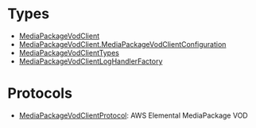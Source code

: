 # Types

  - [MediaPackageVodClient](/aws-sdk-swift/reference/0.x/AWSMediaPackageVod/MediaPackageVodClient)
  - [MediaPackageVodClient.MediaPackageVodClientConfiguration](/aws-sdk-swift/reference/0.x/AWSMediaPackageVod/MediaPackageVodClient_MediaPackageVodClientConfiguration)
  - [MediaPackageVodClientTypes](/aws-sdk-swift/reference/0.x/AWSMediaPackageVod/MediaPackageVodClientTypes)
  - [MediaPackageVodClientLogHandlerFactory](/aws-sdk-swift/reference/0.x/AWSMediaPackageVod/MediaPackageVodClientLogHandlerFactory)

# Protocols

  - [MediaPackageVodClientProtocol](/aws-sdk-swift/reference/0.x/AWSMediaPackageVod/MediaPackageVodClientProtocol):
    AWS Elemental MediaPackage VOD
